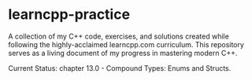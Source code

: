 # learncpp-practice
A collection of my C++ code, exercises, and solutions created while following the highly-acclaimed learncpp.com curriculum. This repository serves as a living document of my progress in mastering modern C++.

Current Status: chapter 13.0 - Compound Types: Enums and Structs.
